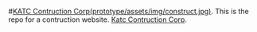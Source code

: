#[KATC Contruction Corp(prototype/assets/img/construct.jpg)](http://www.katc-corp.com/).
This is the repo for a contruction website.  [Katc Contruction Corp](http://www.katc-corp.com/).